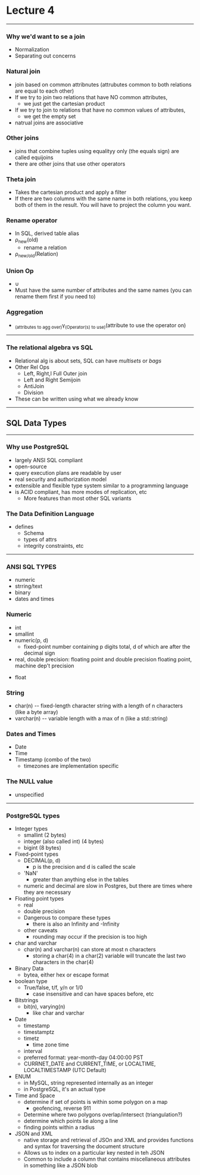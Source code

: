 <h1>Lecture 4</h1>

---

<h3>Why we'd want to se a join</h3>

  * Normalization
  * Separating out concerns


<h3>Natural join</h3> 

  * join based on common attribnutes (attrubutes common to both relations are equal to each other)
  * If we try to join two relations that have NO common attributes, 
      - we just get the cartesian product
  * If we try to join to relations that have no common values of attributes, 
      - we get the empty set
  * natrual joins are associative

<h3>Other joins</h3>

  * joins that combine tuples using equalityy only (the equals sign) are called equijoins
  * there are other joins that use other operators

<h3>Theta join</h3>

  * Takes the cartesian product and apply a filter
  * If there are two columns with the same name in both relations, you keep both of them in the result. You will have to project the column you want.


<h3>Rename operator</h3>

  * In SQL, derived table alias
  * &rho;<sub>new</sub>(old)
      - rename a relation
  * &rho;<sub>new/old</sub>(Relation)

<h3>Union Op</h3>

  * &cup;
  * Must have the same number of attributes and the same names (you can rename them first if you need to)

<h3>Aggregation</h3>

  * <sub>(attributes to agg over)</sub>&gamma;<sub>(Operator(s) to use)</sub>(attribute to use the operator on)

---

<h3>The relational algebra vs SQL</h3>

  * Relational alg is about sets, SQL can have *multisets* or *bags*
  * Other Rel Ops
      - Left, Right,l Full Outer join
      - Left and Right Semijoin
      - AntiJoin
      - Division
  * These can be written using what we already know

---

<h2>SQL Data Types</h2>

---

<h3>Why use PostgreSQL</h3>

  * largely ANSI SQL compliant
  * open-source
  * query execution plans are readable by user
  * real security and authorization model
  * extensible and flexible type system similar to a programming language
  * is ACID compliant, has more modes of replication, etc
      - More features than most other SQL variants

<h3>The Data Definition Language</h3>

  * defines
      - Schema
      - types of attrs
      - integrity constraints, etc

---

<h3>ANSI SQL TYPES</h3>

  * numeric
  * strring/text
  * binary
  * dates and times

<h3>Numeric</h3> 

  * int
  * smallint
  * numeric(p, d)
      - fixed-point number containing p digits total, d of which are after the decimal sign
  * real, double precision: floating point and double precision floating point, machine dep't precision
  + float


<h3>String</h3>

  * char(n) -- fixed-length character string with a length of n characters (like a byte array)
  * varchar(n) -- variable length with a max of n (like a std::string)

<h3>Dates and Times</h3>

  * Date
  * Time
  * Timestamp (combo of the two)
      - timezones are implementation specific

<h3>The NULL value</h3>

  * unspecified

---

<h3>PostgreSQL types</h3>

  * Integer types
      - smallint (2 bytes)
      - integer (also called int) (4 bytes)
      - bigint (8 bytes)
  * Fixed-point types
      - DECIMAL(p, d)
          + p is the precision and d is called the scale
      - 'NaN'
          + greater than anything else in the tables
      - numeric and decimal are slow in Postgres, but there are times where they are necessary
  * Floating point types
      - real
      - double precision
      - Dangerous to compare these types
          + there is also an Infinity and -Infinity
      - other caveats
          + rounding may occur if the precision is too high
  * char and varchar
      - char(n) and varchar(n) can store at most n characters
          + storing a char(4) in a char(2) variable will truncate the last two characters in the char(4)
  * Binary Data
      - bytea, either hex or escape format
  * boolean type
      - True/false, t/f, y/n or 1/0
          + case insensitive and can have spaces before, etc
  * Bitstrings
      - bit(n), varying(n)
          + like char and varchar
  * Date
      - timestamp
      - timestamptz
      - timetz
          + time zone time
      - interval
      - preferred format: year-month-day 04:00:00 PST
      - CURRNET_DATE and CURRENT_TIME, or LOCALTIME, LOCALTIMESTAMP (UTC Default)
  * ENUM
      - in MySQL, string represented internally as an integer
      - in PostgreSQL, it's an actual type
  * Time and Space
      - determine if set of points is within some polygon on a map
          + geofencing, reverse 911
      - Determine where two polygons overlap/intersect (triangulation?)
      - determine which points lie along a line
      - finding points within a radius
  * JSON and XML
      - native storage and retrieval of JSOn and XML and provides functions and syntax for traversing the document structure
      - Allows us to index on a particular key nested in teh JSON
      - Common to include a column that contains miscellaneous attributes in something like a JSON blob